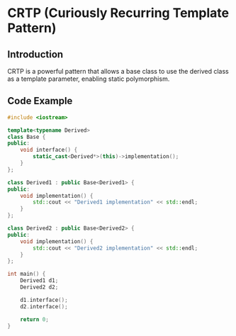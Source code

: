 # CRTP (Curiously Recurring Template Pattern)

## Introduction
CRTP is a powerful pattern that allows a base class to use the derived class as a template parameter, enabling static polymorphism.

## Code Example
```cpp
#include <iostream>

template<typename Derived>
class Base {
public:
    void interface() {
        static_cast<Derived*>(this)->implementation();
    }
};

class Derived1 : public Base<Derived1> {
public:
    void implementation() {
        std::cout << "Derived1 implementation" << std::endl;
    }
};

class Derived2 : public Base<Derived2> {
public:
    void implementation() {
        std::cout << "Derived2 implementation" << std::endl;
    }
};

int main() {
    Derived1 d1;
    Derived2 d2;

    d1.interface();
    d2.interface();

    return 0;
}
```
